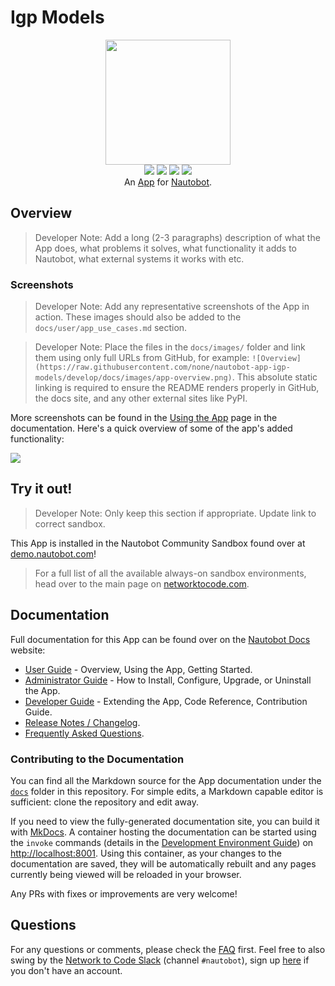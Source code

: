 # Igp Models

<!--
Developer Note - Remove Me!

The README will have certain links/images broken until the PR is merged into `develop`. Update the GitHub links with whichever branch you're using (main etc.) if different.

The logo of the project is a placeholder (docs/images/icon-igp-models.png) - please replace it with your app icon, making sure it's at least 200x200px and has a transparent background!

To avoid extra work and temporary links, make sure that publishing docs (or merging a PR) is done at the same time as setting up the docs site on RTD, then test everything.
-->

<p align="center">
  <img src="https://raw.githubusercontent.com/none/nautobot-app-igp-models/develop/docs/images/icon-igp-models.png" class="logo" height="200px">
  <br>
  <a href="https://github.com/byrn-baker/nautobot-app-igp-models/actions"><img src="https://github.com/byrn-baker/nautobot-app-igp-models/actions/workflows/ci.yml/badge.svg?branch=main"></a>
  <a href="https://docs.nautobot.com/projects/igp-models/en/latest/"><img src="https://readthedocs.org/projects/nautobot-app-igp-models/badge/"></a>
  <a href="https://pypi.org/project/igp-models/"><img src="https://img.shields.io/pypi/v/igp-models"></a>
  <a href="https://pypi.org/project/igp-models/"><img src="https://img.shields.io/pypi/dm/igp-models"></a>
  <br>
  An <a href="https://networktocode.com/nautobot-apps/">App</a> for <a href="https://nautobot.com/">Nautobot</a>.
</p>

## Overview

> Developer Note: Add a long (2-3 paragraphs) description of what the App does, what problems it solves, what functionality it adds to Nautobot, what external systems it works with etc.

### Screenshots

> Developer Note: Add any representative screenshots of the App in action. These images should also be added to the `docs/user/app_use_cases.md` section.

> Developer Note: Place the files in the `docs/images/` folder and link them using only full URLs from GitHub, for example: `![Overview](https://raw.githubusercontent.com/none/nautobot-app-igp-models/develop/docs/images/app-overview.png)`. This absolute static linking is required to ensure the README renders properly in GitHub, the docs site, and any other external sites like PyPI.

More screenshots can be found in the [Using the App](https://docs.nautobot.com/projects/igp-models/en/latest/user/app_use_cases/) page in the documentation. Here's a quick overview of some of the app's added functionality:

![](https://raw.githubusercontent.com/none/nautobot-app-igp-models/develop/docs/images/placeholder.png)

## Try it out!

> Developer Note: Only keep this section if appropriate. Update link to correct sandbox.

This App is installed in the Nautobot Community Sandbox found over at [demo.nautobot.com](https://demo.nautobot.com/)!

> For a full list of all the available always-on sandbox environments, head over to the main page on [networktocode.com](https://www.networktocode.com/nautobot/sandbox-environments/).

## Documentation

Full documentation for this App can be found over on the [Nautobot Docs](https://docs.nautobot.com) website:

- [User Guide](https://docs.nautobot.com/projects/igp-models/en/latest/user/app_overview/) - Overview, Using the App, Getting Started.
- [Administrator Guide](https://docs.nautobot.com/projects/igp-models/en/latest/admin/install/) - How to Install, Configure, Upgrade, or Uninstall the App.
- [Developer Guide](https://docs.nautobot.com/projects/igp-models/en/latest/dev/contributing/) - Extending the App, Code Reference, Contribution Guide.
- [Release Notes / Changelog](https://docs.nautobot.com/projects/igp-models/en/latest/admin/release_notes/).
- [Frequently Asked Questions](https://docs.nautobot.com/projects/igp-models/en/latest/user/faq/).

### Contributing to the Documentation

You can find all the Markdown source for the App documentation under the [`docs`](https://github.com/byrn-baker/nautobot-app-igp-models/tree/develop/docs) folder in this repository. For simple edits, a Markdown capable editor is sufficient: clone the repository and edit away.

If you need to view the fully-generated documentation site, you can build it with [MkDocs](https://www.mkdocs.org/). A container hosting the documentation can be started using the `invoke` commands (details in the [Development Environment Guide](https://docs.nautobot.com/projects/igp-models/en/latest/dev/dev_environment/#docker-development-environment)) on [http://localhost:8001](http://localhost:8001). Using this container, as your changes to the documentation are saved, they will be automatically rebuilt and any pages currently being viewed will be reloaded in your browser.

Any PRs with fixes or improvements are very welcome!

## Questions

For any questions or comments, please check the [FAQ](https://docs.nautobot.com/projects/igp-models/en/latest/user/faq/) first. Feel free to also swing by the [Network to Code Slack](https://networktocode.slack.com/) (channel `#nautobot`), sign up [here](http://slack.networktocode.com/) if you don't have an account.
